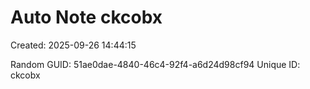 ﻿# Auto Note ckcobx
Created: 2025-09-26 14:44:15

Random GUID: 51ae0dae-4840-46c4-92f4-a6d24d98cf94
Unique ID: ckcobx
